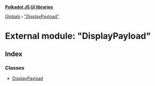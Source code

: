 **[Polkadot JS UI libraries](../README.md)**

[Globals](../globals.md) › [&quot;DisplayPayload&quot;](_displaypayload_.md)

# External module: "DisplayPayload"

## Index

### Classes

* [DisplayPayload](../classes/_displaypayload_.displaypayload.md)